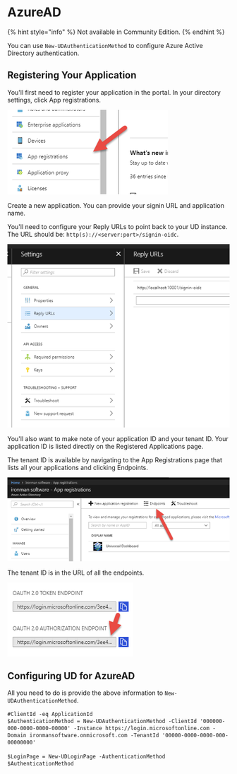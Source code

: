 # AzureAD

{% hint style="info" %}
Not available in Community Edition. 
{% endhint %}

You can use `New-UDAuthenticationMethod` to configure Azure Active Directory authentication.

## Registering Your Application

You'll first need to register your application in the portal. In your directory settings, click App registrations.

![](../../.gitbook/assets/azuread-app-registrations.png)

Create a new application. You can provide your signin URL and application name.

You'll need to configure your Reply URLs to point back to your UD instance. The URL should be: `http(s)://<server:port>/signin-oidc`.

![](../../.gitbook/assets/azuread-reply-url.png)

You'll also want to make note of your application ID and your tenant ID. Your application ID is listed directly on the Registered Applications page.

The tenant ID is available by navigating to the App Registrations page that lists all your applications and clicking Endpoints.

![](../../.gitbook/assets/azuread-endpoints.png)

The tenant ID is in the URL of all the endpoints.

![](../../.gitbook/assets/azuread-tenant-id.png)

## Configuring UD for AzureAD

All you need to do is provide the above information to `New-UDAuthenticationMethod`.

```text
#ClientId -eq ApplicationId
$AuthenticationMethod = New-UDAuthenticationMethod -ClientId '000000-000-0000-0000-00000' -Instance https://login.microsoftonline.com -Domain ironmansoftware.onmicrosoft.com -TenantId '00000-0000-0000-000-00000000'

$LoginPage = New-UDLoginPage -AuthenticationMethod $AuthenticationMethod
```

